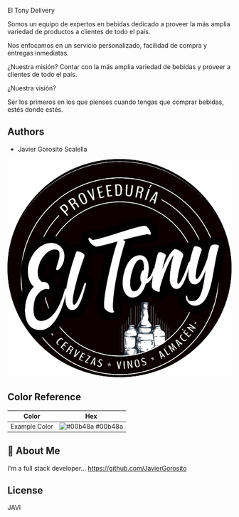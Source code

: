 El Tony Delivery

Somos un equipo de expertos en bebidas dedicado a proveer la más amplia variedad de productos a clientes de todo el país.

Nos enfocamos en un servicio personalizado, facilidad de compra y entregas inmediatas.

¿Nuestra misión? Contar con la más amplia variedad de bebidas y proveer a clientes de todo el país.

¿Nuestra visión?

Ser los primeros en los que pienses cuando tengas que comprar bebidas, estés donde estés.



## Authors

- Javier Gorosito Scalella
    


![Logo](../Image/logo.png)

## Color Reference

| Color             | Hex                                                                |
| ----------------- | ------------------------------------------------------------------ |
| Example Color | ![#00b48a](https://via.placeholder.com/10/00b48a?text=+) #00b48a |



## 🚀 About Me
I'm a full stack developer... https://github.com/JavierGorosito


## License

JAVI

